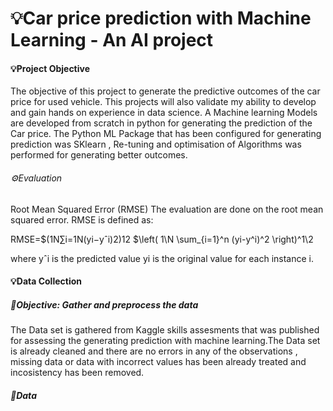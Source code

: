 # 💡Car price prediction with Machine Learning - An AI project
#### 💡Project Objective
The objective of this project to generate the predictive outcomes of the car price for used vehicle. This projects will also validate my ability to develop and gain hands on experience in data science.
A Machine learning Models are developed from scratch in python for generating the prediction of the Car price. The Python ML Package that has been configured for generating prediction was SKlearn , Re-tuning and optimisation of Algorithms was performed for generating better outcomes.
###### ⚙️Evaluation 
Root Mean Squared Error (RMSE)
The evaluation are done on the root mean squared error. RMSE is defined as:

RMSE=$(1N∑i=1N(yi−yˆi)2)12   $\left( 1\N \sum_{i=1}^n (yi-y^i)^2 \right)^1\2 

where 
yˆi is the predicted value
yi is the original value for each instance i.

#### 💡Data Collection
##### 🔦Objective: Gather and preprocess the data
The Data set is gathered from Kaggle skills assesments that was published for assessing the generating prediction with machine learning.The Data set is already cleaned and there are no errors in any of the observations , missing data or data with incorrect values has been already treated and incosistency has been removed.
##### 🔦Data 
